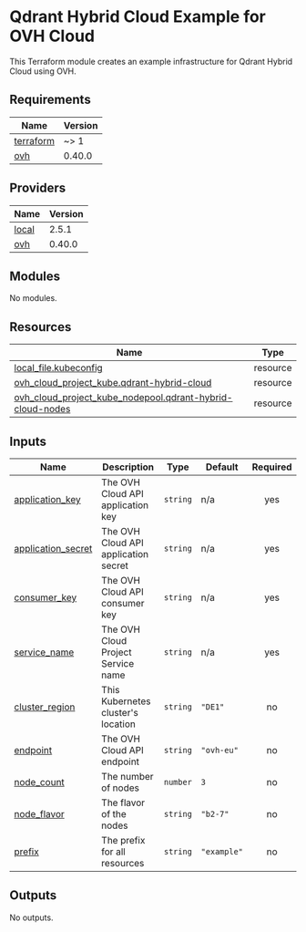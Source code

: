 # Qdrant Hybrid Cloud Example for OVH Cloud

This Terraform module creates an example infrastructure for Qdrant Hybrid Cloud using OVH.

<!-- BEGIN_TF_DOCS -->
## Requirements

| Name | Version |
|------|---------|
| <a name="requirement_terraform"></a> [terraform](#requirement\_terraform) | ~> 1 |
| <a name="requirement_ovh"></a> [ovh](#requirement\_ovh) | 0.40.0 |

## Providers

| Name | Version |
|------|---------|
| <a name="provider_local"></a> [local](#provider\_local) | 2.5.1 |
| <a name="provider_ovh"></a> [ovh](#provider\_ovh) | 0.40.0 |

## Modules

No modules.

## Resources

| Name | Type |
|------|------|
| [local_file.kubeconfig](https://registry.terraform.io/providers/hashicorp/local/latest/docs/resources/file) | resource |
| [ovh_cloud_project_kube.qdrant-hybrid-cloud](https://registry.terraform.io/providers/ovh/ovh/0.40.0/docs/resources/cloud_project_kube) | resource |
| [ovh_cloud_project_kube_nodepool.qdrant-hybrid-cloud-nodes](https://registry.terraform.io/providers/ovh/ovh/0.40.0/docs/resources/cloud_project_kube_nodepool) | resource |

## Inputs

| Name | Description | Type | Default | Required |
|------|-------------|------|---------|:--------:|
| <a name="input_application_key"></a> [application\_key](#input\_application\_key) | The OVH Cloud API application key | `string` | n/a | yes |
| <a name="input_application_secret"></a> [application\_secret](#input\_application\_secret) | The OVH Cloud API application secret | `string` | n/a | yes |
| <a name="input_consumer_key"></a> [consumer\_key](#input\_consumer\_key) | The OVH Cloud API consumer key | `string` | n/a | yes |
| <a name="input_service_name"></a> [service\_name](#input\_service\_name) | The OVH Cloud Project Service name | `string` | n/a | yes |
| <a name="input_cluster_region"></a> [cluster\_region](#input\_cluster\_region) | This Kubernetes cluster's location | `string` | `"DE1"` | no |
| <a name="input_endpoint"></a> [endpoint](#input\_endpoint) | The OVH Cloud API endpoint | `string` | `"ovh-eu"` | no |
| <a name="input_node_count"></a> [node\_count](#input\_node\_count) | The number of nodes | `number` | `3` | no |
| <a name="input_node_flavor"></a> [node\_flavor](#input\_node\_flavor) | The flavor of the nodes | `string` | `"b2-7"` | no |
| <a name="input_prefix"></a> [prefix](#input\_prefix) | The prefix for all resources | `string` | `"example"` | no |

## Outputs

No outputs.
<!-- END_TF_DOCS -->

